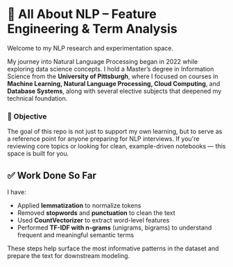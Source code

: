 # 🧠 All About NLP – Feature Engineering & Term Analysis

Welcome to my NLP research and experimentation space.

My journey into Natural Language Processing began in 2022 while exploring data science concepts. I hold a Master’s degree in Information Science from the **University of Pittsburgh**, where I focused on courses in **Machine Learning, Natural Language Processing, Cloud Computing**, and **Database Systems**, along with several elective subjects that deepened my technical foundation.


### 🎯 Objective

The goal of this repo is not just to support my own learning, but to serve as a reference point for anyone preparing for NLP interviews. If you're reviewing core topics or looking for clean, example-driven notebooks — this space is built for you.

## ✅ Work Done So Far

I have:
- Applied **lemmatization** to normalize tokens
- Removed **stopwords** and **punctuation** to clean the text
- Used **CountVectorizer** to extract word-level features
- Performed **TF-IDF with n-grams** (unigrams, bigrams) to understand frequent and meaningful semantic terms

These steps help surface the most informative patterns in the dataset and prepare the text for downstream modeling.